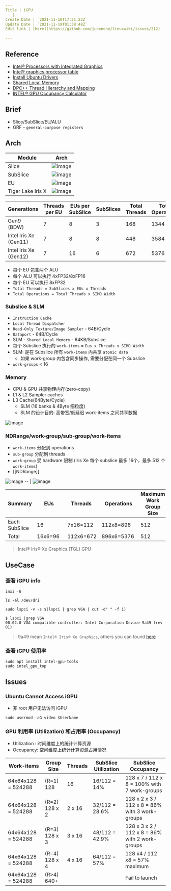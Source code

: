 ```yaml
---
Title | iGPU
-- | --
Create Date | `2021-11-10T17:21:22Z`
Update Date | `2021-11-19T01:38:48Z`
Edit link | [here](https://github.com/junxnone/linuxwiki/issues/212)

---
```

## Reference
- [Intel® Processors with Integrated Graphics](https://www.intel.com/content/www/us/en/develop/documentation/oneapi-gpu-optimization-guide/top/gen-arch.html)
- [Intel® graphics processor table](https://dgpu-docs.intel.com/devices/hardware-table.html)
- [Install Ubuntu Drivers](https://dgpu-docs.intel.com/installation-guides/ubuntu/ubuntu-focal.html)
- [Shared Local Memory](https://www.intel.com/content/www/us/en/develop/documentation/oneapi-gpu-optimization-guide/top/kernels/slm.html)
- [DPC++ Thread Hierarchy and Mapping](https://www.intel.com/content/www/us/en/develop/documentation/oneapi-gpu-optimization-guide/top/thread-mapping.html)
- [INTEL® GPU Occupancy Calculator](https://oneapi-src.github.io/oneAPI-samples/Tools/GPU-Occupancy-Calculator/index.html)

## Brief
- Slice/SubSlice/EU/ALU
- GRF - `general-purpose registers`



## Arch

Module | Arch
-- | :--:
Slice | ![image](https://user-images.githubusercontent.com/2216970/141405977-200c4977-23ce-4ebe-8198-f1a81b245054.png)
SubSlice | ![image](https://user-images.githubusercontent.com/2216970/141405952-23e3a489-4f2a-4165-b533-43c6bb7cce87.png)
EU | ![image](https://user-images.githubusercontent.com/2216970/141405945-dbf2689a-b650-4df2-b808-989fce52a9e1.png)
Tiger Lake Iris X | ![image](https://user-images.githubusercontent.com/2216970/141686187-0d20ab0b-2e9b-46c7-87c3-fe7094aa2b41.png)




Generations | Threads per EU | EUs per SubSlice | SubSlices | Total Threads | Total Operations
-- | -- | -- | -- | -- | --
Gen9 (BDW) | 7 | 8 | 3 | 168 | 1344
Intel Iris Xe (Gen11) | 7 | 8 | 8 | 448 | 3584
Intel Iris Xe (Gen12) | 7 | 16 | 6 | 672 | 5376

- 每个 EU 包含两个 ALU
- 每个 ALU 可以执行 4xFP32/8xFP16
- 每个 EU 可以执行 8xFP32
- `Total Threads = SubSlices x EUs x Threads`
- `Total Operations = Total Threads x SIMD Width`

### Subslice & SLM 
- `Instruction Cache`
- `Local Thread Dispatcher`
- `Read-Only Texture/Image Sampler` - 64B/Cycle
- `Dataport` - 64B/Cycle
- SLM  - `Shared Local Memory` - 64KB/Subslice
- 每个 Subslice 执行的 `work-items` = `Eus x Threads x SIMD Width`
- SLM: 是在 Subslice 所有 `work-items` 内共享 `atomic data`
  - 如果 work-group 内包含同步操作, 需要分配在同一个 Subslice
- `work-groups` < 16


### Memory
- CPU & GPU 共享物理内存(zero-copy)
- L1 & L2 Sampler caches
- L3 Cache(64Byte/Cycle)
  - SLM (16 banks & 4Byte 细粒度)
  - SLM 的设计目的: 高带宽/低延迟 work-items 之间共享数据


![image](https://user-images.githubusercontent.com/2216970/142150859-40a9a152-c17f-4e0c-b9ff-0fcb2548dc08.png)


### NDRange/work-group/sub-group/work-items
- `work-items` 分配到 operations
- `sub-group` 分配到 threads
- `work-group` 受 hardware 限制 (Iris Xe 每个 subslice 最多 16个，最多 512 个  `work-items`)
- [[NDRange]]

![image](https://user-images.githubusercontent.com/2216970/141645331-c69a9cdb-ae77-40c5-83c4-182faaf7c234.png)
-- |
![image](https://user-images.githubusercontent.com/2216970/142132985-86a8e414-1596-4378-9069-d8609d0f329f.png)


Summary | EUs | Threads | Operations | Maximum Work Group Size | Maximum Work Groups
-- | -- | -- | -- | -- | --
Each SubSlice | 16 |  7x16=112 | 112x8=896   | 512 | 16
Total | 16x6=96  |  112x6=672 | 896x6=5376  | 512 |  16x6=96

> Intel® Iris® Xe Graphics (TGL) GPU



## UseCase
### 查看 iGPU info

```
inxi -G
```
```
ls -al /dev/dri
```

```
sudo lspci -v -s $(lspci | grep VGA | cut -d" " -f 1)
```
```
$ lspci |grep VGA
00:02.0 VGA compatible controller: Intel Corporation Device 9a49 (rev 01)
```


> 9a49 mean `Intel® Iris® Xe Graphics`, others you can found [here](https://dgpu-docs.intel.com/devices/hardware-table.html)


### 查看 iGPU 使用率

```
sudo apt install intel-gpu-tools
sudo intel_gpu_top
```

## Issues

### Ubuntu Cannot Access iGPU

- 非 root 用户无法访问 iGPU

```
sudo usermod -aG video $UserName
```


###  GPU 利用率 (Utilization) 和占用率 (Occupancy)

- Utilization : 时间维度上的统计计算资源
- Occupancy: 空间维度上统计计算资源占用情况




Work-items | Group Size | Threads | SubSlice Utilization | SubSlice Occupancy
-- | -- | -- | -- | --
64x64x128 = 524288    | (R=1) 128 | 16 | 16/112 = 14% | 128 x 7 / 112 x 8 = 100% with 7 work-groups
64x64x128 = 524288    | (R=2) 128 x 2| 2 x 16 | 32/112 = 28.6% | 128 x 2 x 3 / 112 x 8 = 86% with 3 work-groups
64x64x128 = 524288    | (R=3) 128 x 3| 3 x 16 | 48/112 = 42.9% | 128 x 3 x 2 / 112 x  8 = 86% with 2 work-groups
64x64x128 = 524288    | (R=4) 128 x 4| 4 x 16 | 64/112 = 57%  | 128 x4 / 112 x8 = 57% maximum
64x64x128 = 524288    | (R>4) 640+ |   |   | Fail to launch


